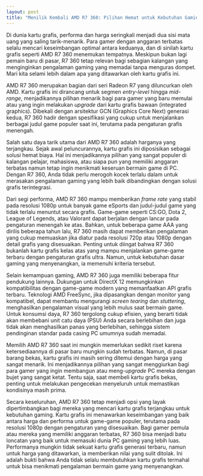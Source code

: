 ```yaml
---
layout: post
title: "Menilik Kembali AMD R7 360: Pilihan Hemat untuk Kebutuhan Gaming"
---
```


Di dunia kartu grafis, performa dan harga seringkali menjadi dua sisi mata uang yang saling tarik-menarik. Para gamer dengan anggaran terbatas selalu mencari keseimbangan optimal antara keduanya, dan di sinilah kartu grafis seperti AMD R7 360 menemukan tempatnya. Meskipun bukan lagi pemain baru di pasar, R7 360 tetap relevan bagi sebagian kalangan yang menginginkan pengalaman gaming yang memadai tanpa menguras dompet. Mari kita selami lebih dalam apa yang ditawarkan oleh kartu grafis ini.

AMD R7 360 merupakan bagian dari seri Radeon R7 yang diluncurkan oleh AMD. Kartu grafis ini dirancang untuk segmen *entry-level* hingga *mid-range*, menjadikannya pilihan menarik bagi para gamer yang baru memulai atau yang ingin melakukan *upgrade* dari kartu grafis bawaan (integrated graphics). Dibekali dengan arsitektur GCN (Graphics Core Next) generasi kedua, R7 360 hadir dengan spesifikasi yang cukup untuk menjalankan berbagai judul game populer saat ini, terutama pada pengaturan grafis menengah.

Salah satu daya tarik utama dari AMD R7 360 adalah harganya yang terjangkau. Sejak awal peluncurannya, kartu grafis ini diposisikan sebagai solusi hemat biaya. Hal ini menjadikannya pilihan yang sangat populer di kalangan pelajar, mahasiswa, atau siapa pun yang memiliki anggaran terbatas namun tetap ingin menikmati keseruan bermain game di PC. Dengan R7 360, Anda tidak perlu merogoh kocek terlalu dalam untuk merasakan pengalaman gaming yang lebih baik dibandingkan dengan solusi grafis terintegrasi.

Dari segi performa, AMD R7 360 mampu memberikan *frame rate* yang stabil pada resolusi 1080p untuk banyak game eSports dan judul-judul game yang tidak terlalu menuntut secara grafis. Game-game seperti CS:GO, Dota 2, League of Legends, atau Valorant dapat berjalan dengan lancar pada pengaturan menengah ke atas. Bahkan, untuk beberapa game AAA yang dirilis beberapa tahun lalu, R7 360 masih dapat memberikan pengalaman yang cukup memuaskan jika diatur pada resolusi 720p atau 1080p dengan detail grafis yang disesuaikan. Penting untuk diingat bahwa R7 360 bukanlah kartu grafis kelas atas yang mampu menjalankan game-game terbaru dengan pengaturan grafis ultra. Namun, untuk kebutuhan dasar gaming yang menyenangkan, ia memenuhi kriteria tersebut.

Selain kemampuan gaming, AMD R7 360 juga memiliki beberapa fitur pendukung lainnya. Dukungan untuk DirectX 12 memungkinkan kompatibilitas dengan game-game modern yang memanfaatkan API grafis terbaru. Teknologi AMD FreeSync, jika dipasangkan dengan monitor yang kompatibel, dapat membantu mengurangi *screen tearing* dan *stuttering*, menghasilkan pengalaman visual yang lebih mulus saat bermain game. Untuk konsumsi daya, R7 360 tergolong cukup efisien, yang berarti tidak akan membebani unit catu daya (PSU) Anda secara berlebihan dan juga tidak akan menghasilkan panas yang berlebihan, sehingga sistem pendinginan standar pada casing PC umumnya sudah memadai.

Memilih AMD R7 360 saat ini mungkin memerlukan sedikit riset karena ketersediaannya di pasar baru mungkin sudah terbatas. Namun, di pasar barang bekas, kartu grafis ini masih sering ditemui dengan harga yang sangat menarik. Ini menjadikannya pilihan yang sangat menggiurkan bagi para gamer yang ingin membangun atau meng-*upgrade* PC mereka dengan bujet yang sangat ketat. Tentu saja, saat membeli kartu grafis bekas, penting untuk melakukan pengecekan menyeluruh untuk memastikan kondisinya masih prima.

Secara keseluruhan, AMD R7 360 tetap menjadi opsi yang layak dipertimbangkan bagi mereka yang mencari kartu grafis terjangkau untuk kebutuhan gaming. Kartu grafis ini menawarkan keseimbangan yang baik antara harga dan performa untuk game-game populer, terutama pada resolusi 1080p dengan pengaturan yang disesuaikan. Bagi gamer pemula atau mereka yang memiliki anggaran terbatas, R7 360 bisa menjadi batu loncatan yang baik untuk memasuki dunia PC gaming yang lebih luas. Performanya mungkin tidak sekuat kartu grafis generasi terbaru, namun untuk harga yang ditawarkan, ia memberikan nilai yang sulit ditolak. Ini adalah bukti bahwa Anda tidak selalu membutuhkan kartu grafis termahal untuk bisa menikmati pengalaman bermain game yang menyenangkan.
